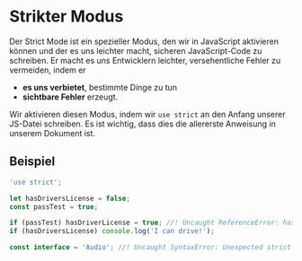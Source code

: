 # Strikter Modus

<show-structure depth="2" />

Der Strict Mode ist ein spezieller Modus, den wir in JavaScript aktivieren können und der es uns leichter macht, sicheren JavaScript-Code zu
schreiben. Er macht es uns Entwicklern leichter, versehentliche Fehler zu vermeiden, indem er

- **es uns verbietet**, bestimmte Dinge zu tun
- **sichtbare Fehler** erzeugt.

Wir aktivieren diesen Modus, indem wir `use strict` an den Anfang unserer JS-Datei schreiben. Es ist wichtig, dass dies die allererste Anweisung in
unserem Dokument ist.

## Beispiel

````Javascript
'use strict';

let hasDriversLicense = false;
const passTest = true;

if (passTest) hasDriverLicense = true; //! Uncaught ReferenceError: hasDriverLicense is not defined
if (hasDriversLicense) console.log('I can drive!');

const interface = 'Audio'; //! Uncaught SyntaxError: Unexpected strict mode reserved word
````